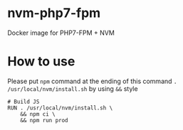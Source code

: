 # nvm-php7-fpm
Docker image for PHP7-FPM + NVM

# How to use
Please put `npm` command at the ending of this command `. /usr/local/nvm/install.sh` by using `&&` style
```SHELL
# Build JS
RUN . /usr/local/nvm/install.sh \
    && npm ci \
    && npm run prod
```
